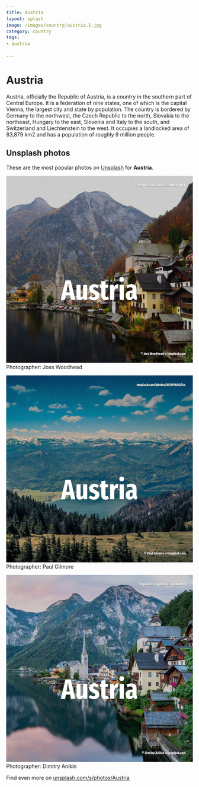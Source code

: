 ```yaml
---
title: Austria
layout: splash
image: /images/country/austria.1.jpg
category: country
tags:
- austria

---
```

# Austria

Austria, officially the Republic of Austria, is a country in the southern part of Central Europe.
It is a federation of nine states, one of which is the capital Vienna, the largest city and state 
by population.
The country is bordered by Germany to the northwest, the Czech Republic to the north, Slovakia to 
the northeast, Hungary to the east, Slovenia and Italy to the south, and Switzerland and 
Liechtenstein to the west.
It occupies a landlocked area of 83,879 km2  and has a population of roughly 9 million people.

 
## Unsplash photos
These are the most popular photos on [Unsplash](https://unsplash.com) for **Austria**.
 
![Austria](/images/country/austria.1.jpg)
Photographer:  Joss Woodhead
 
![Austria](/images/country/austria.2.jpg)
Photographer:  Paul Gilmore
 
![Austria](/images/country/austria.3.jpg)
Photographer:  Dimitry Anikin
 
Find even more on [unsplash.com/s/photos/Austria](https://unsplash.com/s/photos/Austria)
 
